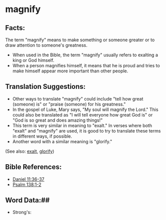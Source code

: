 # magnify #

## Facts: ##

The term "magnify" means to make something or someone greater or to draw attention to someone's greatness.

* When used in the Bible, the term "magnify" usually refers to exalting a king or God himself.
* When a person magnifies himself, it means that he is proud and tries to make himself appear more important than other people.

## Translation Suggestions: ##

* Other ways to translate "magnify" could include "tell how great (someone) is" or "praise (someone) for his greatness."
* In the gospel of Luke, Mary says, "My soul will magnify the Lord." This could also be translated as "I will tell everyone how great God is" or "God is so great and does amazing things!"
* This term is very similar in meaning to "exalt." In verses where both "exalt" and "magnify" are used, it is good to try to translate these terms in different ways, if possible.
* Another word with a similar meaning is "glorify."

(See also: [exalt](../kt/exalt.md), [glorify](../kt/glorify.md))

## Bible References: ##

* [Daniel 11:36-37](rc://en/tn/help/dan/11/36)
* [Psalm 138:1-2](rc://en/tn/help/psa/138/001)

## Word Data:##

* Strong's: 


